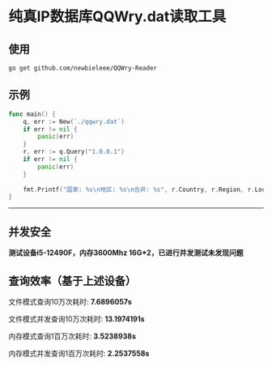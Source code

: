 # 纯真IP数据库QQWry.dat读取工具

## 使用
`go get github.com/newbieleee/QQWry-Reader`

## 示例
```Go
func main() {
    q, err := New(`./qqwry.dat`)
    if err != nil {
        panic(err)
    }
    r, err := q.Query("1.0.0.1")
    if err != nil {
        panic(err)
    }
    
    fmt.Printf("国家: %s\n地区: %s\n合并: %s", r.Country, r.Region, r.Location)
}
```

***
## 并发安全
**测试设备i5-12490F，内存3600Mhz 16G*2，已进行并发测试未发现问题**

## 查询效率（基于上述设备）

文件模式查询10万次耗时: **7.6896057s**

文件模式并发查询10万次耗时: **13.1974191s**

内存模式查询1百万次耗时: **3.5238938s**

内存模式并发查询1百万次耗时: **2.2537558s**